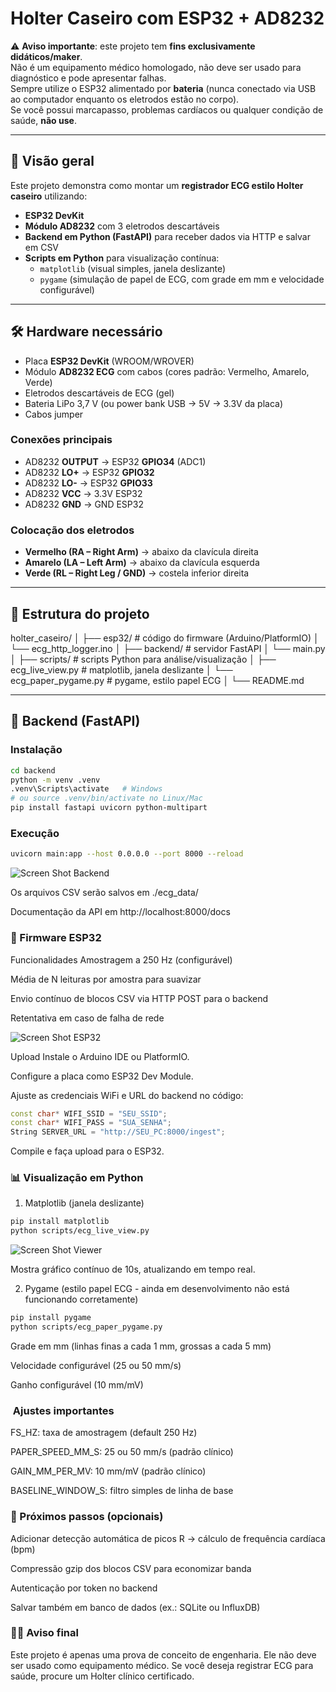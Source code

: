 # Holter Caseiro com ESP32 + AD8232

⚠️ **Aviso importante**: este projeto tem **fins exclusivamente didáticos/maker**.  
Não é um equipamento médico homologado, não deve ser usado para diagnóstico e pode apresentar falhas.  
Sempre utilize o ESP32 alimentado por **bateria** (nunca conectado via USB ao computador enquanto os eletrodos estão no corpo).  
Se você possui marcapasso, problemas cardíacos ou qualquer condição de saúde, **não use**.

---

## 📖 Visão geral

Este projeto demonstra como montar um **registrador ECG estilo Holter caseiro** utilizando:

- **ESP32 DevKit**  
- **Módulo AD8232** com 3 eletrodos descartáveis  
- **Backend em Python (FastAPI)** para receber dados via HTTP e salvar em CSV  
- **Scripts em Python** para visualização contínua:
  - `matplotlib` (visual simples, janela deslizante)
  - `pygame` (simulação de papel de ECG, com grade em mm e velocidade configurável)

---

## 🛠️ Hardware necessário

- Placa **ESP32 DevKit** (WROOM/WROVER)  
- Módulo **AD8232 ECG** com cabos (cores padrão: Vermelho, Amarelo, Verde)  
- Eletrodos descartáveis de ECG (gel)  
- Bateria LiPo 3,7 V (ou power bank USB → 5V → 3.3V da placa)  
- Cabos jumper

### Conexões principais

- AD8232 **OUTPUT** → ESP32 **GPIO34** (ADC1)  
- AD8232 **LO+** → ESP32 **GPIO32**  
- AD8232 **LO-** → ESP32 **GPIO33**  
- AD8232 **VCC** → 3.3V ESP32  
- AD8232 **GND** → GND ESP32  

### Colocação dos eletrodos

- **Vermelho (RA – Right Arm)** → abaixo da clavícula direita  
- **Amarelo (LA – Left Arm)** → abaixo da clavícula esquerda  
- **Verde (RL – Right Leg / GND)** → costela inferior direita  

---

## 📂 Estrutura do projeto

holter_caseiro/
│
├── esp32/ # código do firmware (Arduino/PlatformIO)
│ └── ecg_http_logger.ino
│
├── backend/ # servidor FastAPI
│ └── main.py
│
├── scripts/ # scripts Python para análise/visualização
│ ├── ecg_live_view.py # matplotlib, janela deslizante
│ └── ecg_paper_pygame.py # pygame, estilo papel ECG
│
└── README.md

---

## 🚀 Backend (FastAPI)

### Instalação
```bash
cd backend
python -m venv .venv
.venv\Scripts\activate   # Windows
# ou source .venv/bin/activate no Linux/Mac
pip install fastapi uvicorn python-multipart
```

### Execução
```bash
uvicorn main:app --host 0.0.0.0 --port 8000 --reload
```

![Screen Shot Backend](./assets/screen%20shot%20backend.png "Screen Shot Backend")

Os arquivos CSV serão salvos em ./ecg_data/

Documentação da API em http://localhost:8000/docs

### 🔌 Firmware ESP32
Funcionalidades
Amostragem a 250 Hz (configurável)

Média de N leituras por amostra para suavizar

Envio contínuo de blocos CSV via HTTP POST para o backend

Retentativa em caso de falha de rede

![Screen Shot ESP32](./assets/esp32%20board.jpeg "Screen Shot ESP32")

Upload
Instale o Arduino IDE ou PlatformIO.

Configure a placa como ESP32 Dev Module.

Ajuste as credenciais WiFi e URL do backend no código:
```C++
const char* WIFI_SSID = "SEU_SSID";
const char* WIFI_PASS = "SUA_SENHA";
String SERVER_URL = "http://SEU_PC:8000/ingest";
```

Compile e faça upload para o ESP32.

### 📊 Visualização em Python
1. Matplotlib (janela deslizante)
``` bash
pip install matplotlib
python scripts/ecg_live_view.py
```

![Screen Shot Viewer](./assets/screen%20shot%20viewer.png "Screen Shot Viewer")

Mostra gráfico contínuo de 10s, atualizando em tempo real.

2. Pygame (estilo papel ECG - ainda em desenvolvimento não está funcionando corretamente)
```bash
pip install pygame
python scripts/ecg_paper_pygame.py
```
Grade em mm (linhas finas a cada 1 mm, grossas a cada 5 mm)

Velocidade configurável (25 ou 50 mm/s)

Ganho configurável (10 mm/mV)

### ️ Ajustes importantes
FS_HZ: taxa de amostragem (default 250 Hz)

PAPER_SPEED_MM_S: 25 ou 50 mm/s (padrão clínico)

GAIN_MM_PER_MV: 10 mm/mV (padrão clínico)

BASELINE_WINDOW_S: filtro simples de linha de base

### 📌 Próximos passos (opcionais)
Adicionar detecção automática de picos R → cálculo de frequência cardíaca (bpm)

Compressão gzip dos blocos CSV para economizar banda

Autenticação por token no backend

Salvar também em banco de dados (ex.: SQLite ou InfluxDB)

### 🧑‍⚕️ Aviso final
Este projeto é apenas uma prova de conceito de engenharia.
Ele não deve ser usado como equipamento médico.
Se você deseja registrar ECG para saúde, procure um Holter clínico certificado.